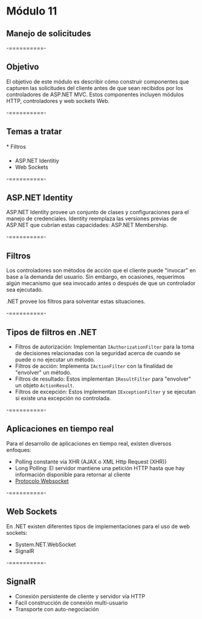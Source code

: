 # Módulo 11
## Manejo de solicitudes

-==========-

## Objetivo

El objetivo de este módulo es describir cómo construir componentes que capturen las solicitudes del cliente antes de que sean recibidos por los controladores de ASP.NET MVC. Estos componentes incluyen módulos HTTP, controladores y web sockets Web.

-==========-

## Temas a tratar

* Filtros
* ASP.NET Identitiy
* Web Sockets

-==========-

## ASP.NET Identity

ASP.NET Identity provee un conjunto de clases y configuraciones para el manejo de credenciales. Identity reemplaza las versiones previas de ASP.NET que cubrían estas capacidades: ASP.NET Membership. 

-==========-

## Filtros

Los controladores son métodos de acción que el cliente puede "invocar" en base a la demanda del usuario. Sin embargo, en ocasiones, requerimos algún mecanismo que sea invocado antes o después de que un controlador sea ejecutado. 

.NET provee los filtros para solventar estas situaciones.

-==========-

## Tipos de filtros en .NET

* Filtros de autorización: Implementan `IAuthorizationFilter` para la toma de decisiones relacionadas con la seguridad acerca de cuando se puede o no ejecutar un método.
* Filtros de acción: Implementa  `IActionFilter` con la finalidad de "envolver" un método.
* Filtros de resultado: Estos implementan `IResultFilter` para "envolver" un objeto `ActionResult`.
* Filtros de excepción: Estos implementan `IExceptionFilter` y se ejecutan si existe una excepción no controlada.

-==========-

## Aplicaciones en tiempo real

Para el desarrollo de aplicaciones en tiempo real, existen diversos enfoques:

* Polling constante vía XHR (AJAX o XML Http Request (XHR))
* Long Polling: El servidor mantiene una petición HTTP hasta que hay información disponible para retornar al cliente
* [Protocolo Websocket](https://developer.mozilla.org/en-US/docs/Web/API/WebSockets_API/Writing_WebSocket_servers)

-==========-

## Web Sockets

En .NET existen diferentes tipos de implementaciones para el uso de web sockets:

* System.NET.WebSocket
* SignalR

-==========-

## SignalR

* Conexión persistente de cliente y servidor vía HTTP
* Facil construcción de conexión multi-usuario
* Transporte con auto-negociación